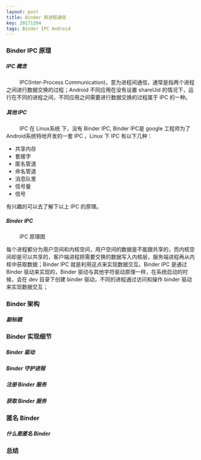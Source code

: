 ```yaml
---
layout: post
title: Binder 跨进程通信
key: 20171204
tags: Binder IPC Android
---
```


### <i class="fa fa-rebel fa-1x" aria-hidden="true"></i>  Binder IPC 原理
##### <i class="fa fa-star" aria-hidden="true"></i> IPC 概念
&nbsp;&nbsp;&nbsp;&nbsp;&nbsp;&nbsp;&nbsp;&nbsp;
IPC(Inter-Process Communication)，意为进程间通信，通常是指两个进程之间进行数据交换的过程；Android 不同应用在没有设置 shareUid 的情况下，运行在不同的进程之间，不同应用之间需要进行数据交换的过程属于 IPC 的一种。
##### <i class="fa fa-star" aria-hidden="true"></i> 其他 IPC
&nbsp;&nbsp;&nbsp;&nbsp;&nbsp;&nbsp;&nbsp;&nbsp;
IPC 在 Linux系统 下，没有 Binder IPC, Binder IPC是 google 工程师为了 Android系统特地开发的一套 IPC ，Linux 下 IPC 有以下几种：

+ 共享内存
+ 套接字
+ 匿名管道
+ 命名管道
+ 消息队里
+ 信号量
+ 信号

有兴趣的可以去了解下以上 IPC 的原理。

##### <i class="fa fa-star" aria-hidden="true"></i> Binder IPC
&nbsp;&nbsp;&nbsp;&nbsp;&nbsp;&nbsp;&nbsp;&nbsp;
IPC 原理图


每个进程都分为用户空间和内核空间，用户空间的数据是不能跟共享的，而内核空间却是可以共享的，客户端进程把需要交换的数据写入内核层，服务端进程再从内核中获取数据；Binder IPC 就是利用这点来实现数据交互。Binder IPC 是通过 Binder 驱动来实现的，Binder 驱动与其他字符驱动原理一样，在系统启动的时候，会在 dev 目录下创建 binder 驱动，不同的进程通过访问和操作 binder 驱动来实现数据交互；
### <i class="fa fa-rebel fa-1x" aria-hidden="true"></i>  Binder 架构
##### <i class="fa fa-star" aria-hidden="true"></i> 副标题
### <i class="fa fa-rebel fa-1x" aria-hidden="true"></i> Binder 实现细节
##### <i class="fa fa-star" aria-hidden="true"></i> Binder 驱动
##### <i class="fa fa-star" aria-hidden="true"></i> Binder 守护进程
##### <i class="fa fa-star" aria-hidden="true"></i> 注册 Binder 服务
##### <i class="fa fa-star" aria-hidden="true"></i> 获取 Binder 服务
### <i class="fa fa-rebel fa-1x" aria-hidden="true"></i> 匿名 Binder
##### <i class="fa fa-star" aria-hidden="true"></i> 什么是匿名 Binder
### <i class="fa fa-rebel fa-1x" aria-hidden="true"></i> 总结

